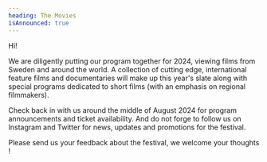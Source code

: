 ```yaml
---
heading: The Movies
isAnnounced: true
---
```

Hi! 

W﻿e are diligently putting our program together for 2024, viewing films from Sweden and around the world. A collection of cutting edge, international feature films and documentaries will make up this year's slate along with special programs dedicated to short films (with an emphasis on regional filmmakers). 

C﻿heck back in with us around the middle of August 2024 for program announcements and ticket availability. And do not forge to follow us on Instagram and Twitter for news, updates and promotions for the festival. 

P﻿lease send us your feedback about the festival, we welcome your thoughts !